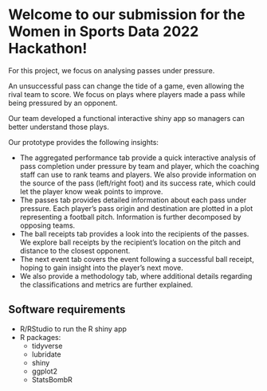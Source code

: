# Welcome to our submission for the Women in Sports Data 2022 Hackathon!

For this project, we focus on analysing passes under pressure.

An unsuccessful pass can change the tide of a game, even allowing the rival team to score. We focus on plays where players made a pass while being pressured by an opponent. 

Our team developed a functional interactive shiny app so managers can better understand those plays.

Our prototype provides the following insights:

-	The aggregated performance tab provide a quick interactive analysis of pass completion under pressure by team and player, which the coaching staff can use to rank teams and players. We also provide information on the source of the pass (left/right foot) and its success rate, which could let the player know weak points to improve.
-	The passes tab provides detailed information about each pass under pressure. Each player’s pass origin and destination are plotted in a plot representing a football pitch. Information is further decomposed by opposing teams. 
-	The ball receipts tab provides a look into the recipients of the passes. We explore ball receipts by the recipient’s location on the pitch and distance to the closest opponent. 
-	The next event tab covers the event following a successful ball receipt, hoping to gain insight into the player’s next move.
-	We also provide a methodology tab, where additional details regarding the classifications and metrics are further explained.

## Software requirements
- R/RStudio to run the R shiny app
- R packages: 
  - tidyverse
  - lubridate
  - shiny
  - ggplot2
  - StatsBombR

